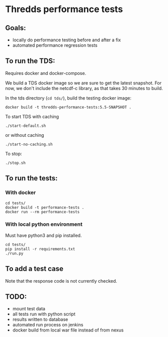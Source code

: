 # Thredds performance tests

## Goals:
- locally do performance testing before and after a fix
- automated performance regression tests

## To run the TDS:

Requires docker and docker-compose.

We build a TDS docker image so we are sure to get the latest snapshot. For now, we don't include the netcdf-c library, as that takes 30 minutes to build.

In the tds directory (`cd tds/`), build the testing docker image:
```
docker build -t thredds-performance-tests:5.5-SNAPSHOT .
```

To start TDS with caching
```
./start-default.sh
```
or without caching
```
./start-no-caching.sh
``````

To stop:
```
./stop.sh
```

## To run the tests:

### With docker
```
cd tests/
docker build -t performance-tests .
docker run --rm performance-tests
```

### With local python environment
Must have python3 and pip installed.
```
cd tests/
pip install -r requirements.txt
./run.py
```

## To add a test case

Note that the response code is not currently checked.

## TODO:
- mount test data
- all tests run with python script
- results written to database
- automated run process on jenkins
- docker build from local war file instead of from nexus
